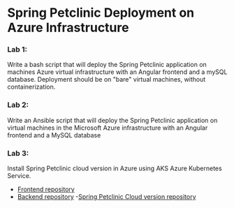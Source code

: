 # Spring Petclinic Deployment on Azure Infrastructure

### Lab 1:

Write a bash script that will deploy the Spring Petclinic application on machines
Azure virtual infrastructure with an Angular frontend and a mySQL database. Deployment
should be on "bare" virtual machines, without containerization.

### Lab 2:

Write an Ansible script that will deploy the Spring Petclinic application on virtual machines in the Microsoft Azure infrastructure with an Angular frontend and a MySQL database

### Lab 3:

Install Spring Petclinic cloud version in Azure using AKS Azure Kubernetes Service.

* [Frontend repository](https://github.com/spring-petclinic/spring-petclinic-angular)  
* [Backend repository](https://github.com/spring-petclinic/spring-petclinic-rest) -[Spring Petclinic Cloud version repository](https://github.com/spring-petclinic/spring-petclinic-cloud)
